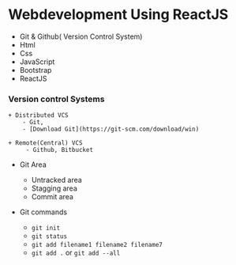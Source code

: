 # Webdevelopment Using ReactJS

+ Git & Github( Version Control System)
+ Html
+ Css
+ JavaScript
+ Bootstrap
+ ReactJS

### Version control Systems
    + Distributed VCS
        - Git,
        - [Download Git](https://git-scm.com/download/win)

    + Remote(Central) VCS
         - Github, Bitbucket

+ Git Area
    - Untracked area
    - Stagging area
    - Commit area
+ Git commands

    - `git init`
    - `git status`
    - `git add filename1 filename2 filename7`
    - `git add .` or `git add --all`